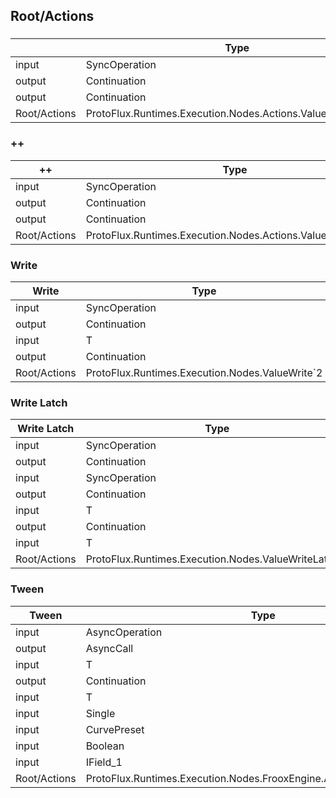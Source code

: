 <!-----------------------------------------------------------------------+
 ! This file has been generated using a script. Do not edit it manually. !
 ! Edit the individual node pages instead.                               !
 +----------------------------------------------------------------------->

## Root/Actions

###   

<!-- embed:start:ProtoFlux.Runtimes.Execution.Nodes.Actions.ValueDecrement\`2 -->
<!-- ProtofluxNode:start -->
|    | Type | Label |
| --- | ---- | ----- |
| input | SyncOperation | * |
| output | Continuation | OnWritten |
| output | Continuation | OnFail |
| Root/Actions | ProtoFlux.Runtimes.Execution.Nodes.Actions.ValueDecrement\`2 |  |
<!-- ProtofluxNode:end -->
<!-- embed:end:ProtoFlux.Runtimes.Execution.Nodes.Actions.ValueDecrement\`2 -->


### ++

<!-- embed:start:ProtoFlux.Runtimes.Execution.Nodes.Actions.ValueIncrement\`2 -->
<!-- ProtofluxNode:start -->
| ++ | Type | Label |
| --- | ---- | ----- |
| input | SyncOperation | * |
| output | Continuation | OnWritten |
| output | Continuation | OnFail |
| Root/Actions | ProtoFlux.Runtimes.Execution.Nodes.Actions.ValueIncrement\`2 |  |
<!-- ProtofluxNode:end -->
<!-- embed:end:ProtoFlux.Runtimes.Execution.Nodes.Actions.ValueIncrement\`2 -->


### Write

<!-- embed:start:ProtoFlux.Runtimes.Execution.Nodes.ValueWrite\`2 -->
<!-- ProtofluxNode:start -->
| Write | Type | Label |
| --- | ---- | ----- |
| input | SyncOperation | * |
| output | Continuation | OnWritten |
| input | T | Value |
| output | Continuation | OnFail |
| Root/Actions | ProtoFlux.Runtimes.Execution.Nodes.ValueWrite\`2 |  |
<!-- ProtofluxNode:end -->
<!-- embed:end:ProtoFlux.Runtimes.Execution.Nodes.ValueWrite\`2 -->


### Write Latch

<!-- embed:start:ProtoFlux.Runtimes.Execution.Nodes.ValueWriteLatch\`2 -->
<!-- ProtofluxNode:start -->
| Write Latch | Type | Label |
| --- | ---- | ----- |
| input | SyncOperation | Set |
| output | Continuation | OnSet |
| input | SyncOperation | Reset |
| output | Continuation | OnReset |
| input | T | SetValue |
| output | Continuation | OnFail |
| input | T | ResetValue |
| Root/Actions | ProtoFlux.Runtimes.Execution.Nodes.ValueWriteLatch\`2 |  |
<!-- ProtofluxNode:end -->
<!-- embed:end:ProtoFlux.Runtimes.Execution.Nodes.ValueWriteLatch\`2 -->


### Tween

<!-- embed:start:ProtoFlux.Runtimes.Execution.Nodes.FrooxEngine.Animation.TweenValue\`1 -->
<!-- ProtofluxNode:start -->
| Tween | Type | Label |
| --- | ---- | ----- |
| input | AsyncOperation | * |
| output | AsyncCall | OnStarted |
| input | T | To |
| output | Continuation | OnDone |
| input | T | From |
| input | Single | Duration |
| input | CurvePreset | Curve |
| input | Boolean | ProportionalDuration |
| input | IField_1 | Target |
| Root/Actions | ProtoFlux.Runtimes.Execution.Nodes.FrooxEngine.Animation.TweenValue\`1 |  |
<!-- ProtofluxNode:end -->
<!-- embed:end:ProtoFlux.Runtimes.Execution.Nodes.FrooxEngine.Animation.TweenValue\`1 -->


